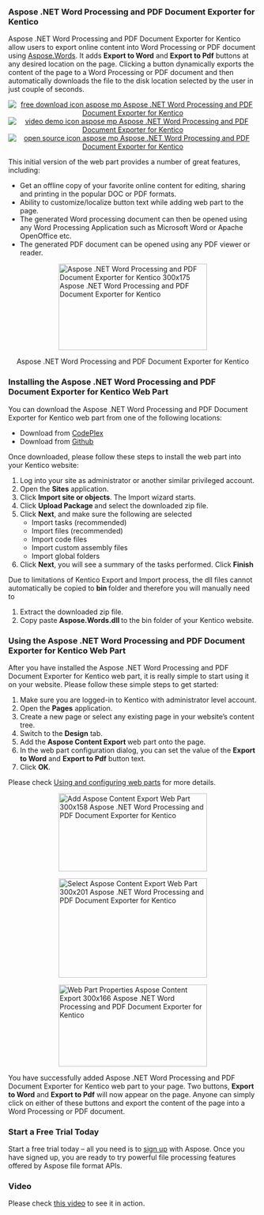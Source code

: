 <div id="post-20151">
<h3>Aspose .NET Word Processing and PDF Document Exporter for Kentico</h3>
<div>
<p>Aspose .NET Word Processing and PDF Document Exporter for Kentico allow users to export online content into Word Processing or PDF document using <a href="http://www.aspose.com/word-component-suite.aspx">Aspose.Words</a>. It adds <strong>Export to Word</strong> and <strong>Export to Pdf</strong> buttons at any desired location on the page. Clicking a button dynamically exports the content of the page to a Word Processing or PDF document and then automatically downloads the file to the disk location selected by the user in just couple of seconds.</p>
<p style="text-align: center;"><a title="Free Download - Aspose .NET Word Processing and PDF Document Exporter for Kentico" href="https://asposekentico.codeplex.com/releases"><img title="Free Download - Aspose .NET Word Processing and PDF Document Exporter for Kentico" src="http://cdn.aspose.com/Images/marketplace/free-download-icon-aspose-mp.png" alt="free download icon aspose mp Aspose .NET Word Processing and PDF Document Exporter for Kentico" /></a> <a title="Video Demo - Aspose .NET Word Processing and PDF Document Exporter for Kentico" href="https://www.youtube.com/watch?v=hQ5WymCWANA"> <img title="Video Demo - Aspose .NET Word Processing and PDF Document Exporter for Kentico" src="http://cdn.aspose.com/Images/marketplace/video-demo-icon-aspose-mp.png" alt="video demo icon aspose mp Aspose .NET Word Processing and PDF Document Exporter for Kentico" /></a> <a title="Source Code - Aspose .NET Word Processing and PDF Document Exporter for Kentico" href="https://asposekentico.codeplex.com/SourceControl/latest"> <img title="Source Code - Aspose .NET Word Processing and PDF Document Exporter for Kentico" src="http://cdn.aspose.com/Images/marketplace/open-source-icon-aspose-mp.png" alt="open source icon aspose mp Aspose .NET Word Processing and PDF Document Exporter for Kentico" /></a></p>
<p>This initial version of the web part provides a number of great features, including:</p>
<ul>
<li>Get an offline copy of your favorite online content for editing, sharing and printing in the popular DOC or PDF formats.</li>
<li>Ability to customize/localize button text while adding web part to the page.</li>
<li>The generated Word processing document can then be opened using any Word Processing Application such as Microsoft Word or Apache OpenOffice etc.</li>
<li>The generated PDF document can be opened using any PDF viewer or reader.</li>
</ul>
<div id="attachment_20156"><a href="http://www.aspose.com/blogs/wp-content/uploads/2015/02/Aspose-.NET-Word-Processing-and-PDF-Document-Exporter-for-Kentico.png"><img style="display: block; margin-left: auto; margin-right: auto;" title="Aspose .NET Word Processing and PDF Document Exporter for Kentico" src="http://www.aspose.com/blogs/wp-content/uploads/2015/02/Aspose-.NET-Word-Processing-and-PDF-Document-Exporter-for-Kentico-300x175.png" alt="Aspose .NET Word Processing and PDF Document Exporter for Kentico 300x175 Aspose .NET Word Processing and PDF Document Exporter for Kentico" width="300" height="175" /></a>
<p style="text-align: center;">Aspose .NET Word Processing and PDF Document Exporter for Kentico</p>
</div>
<h3>Installing the Aspose .NET Word Processing and PDF Document Exporter for Kentico Web Part</h3>
<p>You can download the Aspose .NET Word Processing and PDF Document Exporter for Kentico web part from one of the following locations:</p>
<ul>
<li>Download from <a href="https://asposekentico.codeplex.com/releases">CodePlex</a></li>
<li>Download from <a href="https://github.com/asposemarketplace/Aspose_for_Kentico/releases"> Github</a></li>
</ul>
<p>Once downloaded, please follow these steps to install the web part into your Kentico website:</p>
<ol>
<li>Log into your site as administrator or another similar privileged account.</li>
<li>Open the <strong>Sites</strong> application.</li>
<li>Click <strong>Import site or objects</strong>. The Import wizard starts.</li>
<li>Click <strong>Upload Package </strong>and select the downloaded zip file.</li>
<li>Click <strong>Next</strong>, and make sure the following are selected
<ul>
<li>Import tasks (recommended)</li>
<li>Import files (recommended)</li>
<li>Import code files</li>
<li>Import custom assembly files</li>
<li>Import global folders</li>
</ul>
</li>
<li>Click <strong>Next</strong>, you will see a summary of the tasks performed. Click <strong>Finish</strong></li>
</ol>
<p>Due to limitations of Kentico Export and Import process, the dll files cannot automatically be copied to <strong>bin </strong>folder and therefore you will manually need to</p>
<ol>
<li>Extract the downloaded zip file.</li>
<li>Copy paste <strong>Aspose.Words.dll </strong>to the bin folder of your Kentico website.</li>
</ol>
<h3>Using the Aspose .NET Word Processing and PDF Document Exporter for Kentico Web Part</h3>
<p>After you have installed the Aspose .NET Word Processing and PDF Document Exporter for Kentico web part, it is really simple to start using it on your website. Please follow these simple steps to get started:</p>
<ol>
<li>Make sure you are logged-in to Kentico with administrator level account.</li>
<li>Open the <strong>Pages</strong> application.</li>
<li>Create a new page or select any existing page in your website&rsquo;s content tree.</li>
<li>Switch to the <strong>Design</strong> tab.</li>
<li>Add the <strong>Aspose Content Export </strong>web part onto the page.</li>
<li>In the web part configuration dialog, you can set the value of the <strong>Export to Word</strong> and <strong>Export to Pdf</strong> button text.</li>
<li>Click <strong>OK</strong>.</li>
</ol>
<p>Please check <a href="https://docs.kentico.com/display/K8/Using+and+configuring+web+parts"> Using and configuring web parts</a> for more details.</p>
<p><a href="http://www.aspose.com/blogs/wp-content/uploads/2015/02/Add-Aspose-Content-Export-Web-Part.png"><img style="display: block; margin-left: auto; margin-right: auto;" title="Add Aspose Content Export Web Part" src="http://www.aspose.com/blogs/wp-content/uploads/2015/02/Add-Aspose-Content-Export-Web-Part-300x158.png" alt="Add Aspose Content Export Web Part 300x158 Aspose .NET Word Processing and PDF Document Exporter for Kentico" width="300" height="158" /></a></p>
<p><a href="http://www.aspose.com/blogs/wp-content/uploads/2015/02/Select-Aspose-Content-Export-Web-Part.png"><img style="display: block; margin-left: auto; margin-right: auto;" title="Select Aspose Content Export Web Part" src="http://www.aspose.com/blogs/wp-content/uploads/2015/02/Select-Aspose-Content-Export-Web-Part-300x201.png" alt="Select Aspose Content Export Web Part 300x201 Aspose .NET Word Processing and PDF Document Exporter for Kentico" width="300" height="201" /></a></p>
<p><a href="http://www.aspose.com/blogs/wp-content/uploads/2015/02/Web-Part-Properties-Aspose-Content-Export.png"><img style="display: block; margin-left: auto; margin-right: auto;" title="Web Part Properties - Aspose Content Export" src="http://www.aspose.com/blogs/wp-content/uploads/2015/02/Web-Part-Properties-Aspose-Content-Export-300x166.png" alt="Web Part Properties Aspose Content Export 300x166 Aspose .NET Word Processing and PDF Document Exporter for Kentico" width="300" height="166" /></a></p>
<p>You have successfully added Aspose .NET Word Processing and PDF Document Exporter for Kentico web part to your page. Two buttons, <strong>Export to Word</strong> and <strong>Export to Pdf</strong> will now appear on the page. Anyone can simply click on either of these buttons and export the content of the page into a Word Processing or PDF document.</p>
<h3>Start a Free Trial Today</h3>
<p>Start a free trial today &ndash; all you need is to <a href="http://www.aspose.com/community/user/createuser.aspx"> sign up</a> with Aspose. Once you have signed up, you are ready to try powerful file processing features offered by Aspose file format APIs.</p>
<h3>Video</h3>
<p>Please check <a href="https://www.youtube.com/watch?v=hQ5WymCWANA">this video</a> to see it in action.</p>
</div>
</div>